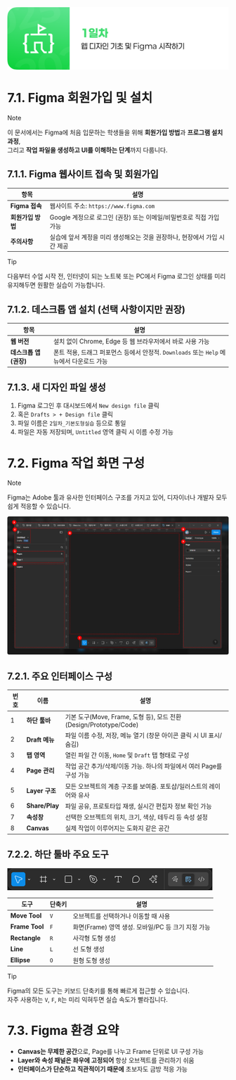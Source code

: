 <img src="./header.png" />

# 7.1. Figma 회원가입 및 설치

> [!NOTE]  
> 이 문서에서는 Figma에 처음 입문하는 학생들을 위해 **회원가입 방법**과 **프로그램 설치 과정**,  
> 그리고 **작업 파일을 생성하고 UI를 이해하는 단계**까지 다룹니다.

## 7.1.1. Figma 웹사이트 접속 및 회원가입

| 항목              | 설명                                                                      |
| ----------------- | ------------------------------------------------------------------------- |
| **Figma 접속**    | 웹사이트 주소: `https://www.figma.com`                                    |
| **회원가입 방법** | Google 계정으로 로그인 (권장) 또는 이메일/비밀번호로 직접 가입 가능       |
| **주의사항**      | 실습에 앞서 계정을 미리 생성해오는 것을 권장하나, 현장에서 가입 시간 제공 |

> [!TIP]  
> 다음부터 수업 시작 전, 인터넷이 되는 노트북 또는 PC에서 Figma 로그인 상태를 미리 유지해두면 원활한 실습이 가능합니다.

## 7.1.2. 데스크톱 앱 설치 (선택 사항이지만 권장)

| 항목                   | 설명                                                                                     |
| ---------------------- | ---------------------------------------------------------------------------------------- |
| **웹 버전**            | 설치 없이 Chrome, Edge 등 웹 브라우저에서 바로 사용 가능                                 |
| **데스크톱 앱 (권장)** | 폰트 적용, 드래그 퍼포먼스 등에서 안정적. `Downloads` 또는 `Help` 메뉴에서 다운로드 가능 |

## 7.1.3. 새 디자인 파일 생성

1. Figma 로그인 후 대시보드에서 `New design file` 클릭
2. 혹은 `Drafts > + Design file` 클릭
3. 파일 이름은 `2일차_기본도형실습` 등으로 통일
4. 파일은 자동 저장되며, `Untitled` 영역 클릭 시 이름 수정 가능

# 7.2. Figma 작업 화면 구성

> [!NOTE]  
> Figma는 Adobe 툴과 유사한 인터페이스 구조를 가지고 있어, 디자이너나 개발자 모두 쉽게 적응할 수 있습니다.

<img src="./src/07/figma_screen.png" />

## 7.2.1. 주요 인터페이스 구성

| 번호 | 이름           | 설명                                                                 |
| ---- | -------------- | -------------------------------------------------------------------- |
| 1    | **하단 툴바**  | 기본 도구(Move, Frame, 도형 등), 모드 전환 (Design/Prototype/Code)   |
| 2    | **Draft 메뉴** | 파일 이름 수정, 저장, 메뉴 열기 (창문 아이콘 클릭 시 UI 표시/숨김)   |
| 3    | **탭 영역**    | 열린 파일 간 이동, `Home` 및 `Draft` 탭 형태로 구성                  |
| 4    | **Page 관리**  | 작업 공간 추가/삭제/이동 가능. 하나의 파일에서 여러 Page를 구성 가능 |
| 5    | **Layer 구조** | 모든 오브젝트의 계층 구조를 보여줌. 포토샵/일러스트의 레이어와 유사  |
| 6    | **Share/Play** | 파일 공유, 프로토타입 재생, 실시간 편집자 정보 확인 가능             |
| 7    | **속성창**     | 선택한 오브젝트의 위치, 크기, 색상, 테두리 등 속성 설정              |
| 8    | **Canvas**     | 실제 작업이 이루어지는 도화지 같은 공간                              |

## 7.2.2. 하단 툴바 주요 도구

<img src="./src/07/figma_bottom_menu.png" />

| 도구           | 단축키 | 설명                                               |
| -------------- | ------ | -------------------------------------------------- |
| **Move Tool**  | `V`    | 오브젝트를 선택하거나 이동할 때 사용               |
| **Frame Tool** | `F`    | 화면(Frame) 영역 생성. 모바일/PC 등 크기 지정 가능 |
| **Rectangle**  | `R`    | 사각형 도형 생성                                   |
| **Line**       | `L`    | 선 도형 생성                                       |
| **Ellipse**    | `O`    | 원형 도형 생성                                     |

> [!TIP]  
> Figma의 모든 도구는 키보드 단축키를 통해 빠르게 접근할 수 있습니다.  
> 자주 사용하는 `V`, `F`, `R`는 미리 익혀두면 실습 속도가 빨라집니다.

# 7.3. Figma 환경 요약

- **Canvas는 무제한 공간**으로, Page를 나누고 Frame 단위로 UI 구성 가능
- **Layer와 속성 패널은 좌우에 고정되어** 항상 오브젝트를 관리하기 쉬움
- **인터페이스가 단순하고 직관적이기 때문에** 초보자도 금방 적응 가능
